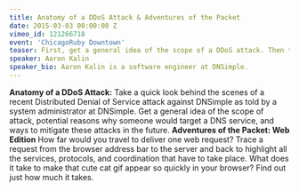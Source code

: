 ```yaml
---
title: Anatomy of a DDoS Attack & Adventures of the Packet
date: 2015-03-03 00:00:00 Z
vimeo_id: 121266718
event: 'ChicagoRuby Downtown'
teaser: First, get a general idea of the scope of a DDoS attack. Then trace a request from the browser address bar to the server and back.
speaker: Aaron Kalin
speaker_bio: Aaron Kalin is a software engineer at DNSimple.
---
```


**Anatomy of a DDoS Attack:** Take a quick look behind the scenes of a recent Distributed Denial of Service attack against DNSimple as told by a system administrator at DNSimple. Get a general idea of the scope of attack, potential reasons why someone would target a DNS service, and ways to mitigate these attacks in the future. **Adventures of the Packet: Web Edition** How far would you travel to deliver one web request? Trace a request from the browser address bar to the server and back to highlight all the services, protocols, and coordination that have to take place. What does it take to make that cute cat gif appear so quickly in your browser? Find out just how much it takes.
